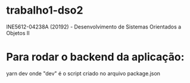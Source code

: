 # trabalho1-dso2
INE5612-04238A (20192) - Desenvolvimento de Sistemas Orientados a Objetos II

# Para rodar o backend da aplicação:
yarn dev
onde "dev" é o script criado no arquivo package.json